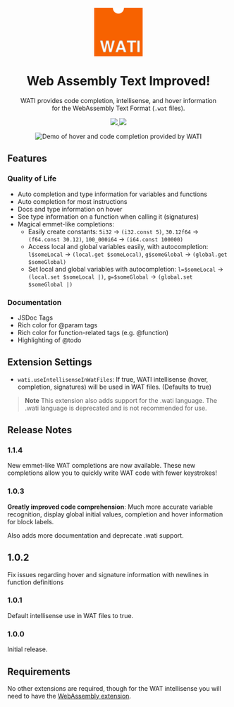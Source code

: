 <p align="center">
<img src="logo.png" align="center" height="110px" width="110px">
</p>
<h1 align="center">
<strong>Web Assembly Text Improved!</strong>
</h1>

<p align="center">
WATI provides code completion, intellisense, and hover information<br/>for the WebAssembly Text Format (<code>.wat</code> files).
</p>

<p align="center">
<a href="https://marketplace.visualstudio.com/items?itemName=natelevin.wati">
<img src="https://img.shields.io/visual-studio-marketplace/v/natelevin.wati?label=Version%3A" />
<img src="https://img.shields.io/visual-studio-marketplace/i/natelevin.wati?label=Installs%3A" />
</a>
</p>

<p align="center">
<img src="https://raw.githubusercontent.com/UltimatePro-Grammer/wati/main/extension/demo.gif" alt="Demo of hover and code completion provided by WATI">
</p>

## Features

### Quality of Life

-   Auto completion and type information for variables and functions
-   Auto completion for most instructions
-   Docs and type information on hover
-   See type information on a function when calling it (signatures)
-   Magical emmet-like completions:
    -   Easily create constants: `5i32` -> `(i32.const 5)`, `30.12f64` -> `(f64.const 30.12)`, `100_000i64` -> `(i64.const 100000)`
    -   Access local and global variables easily, with autocompletion: `l$someLocal` -> `(local.get $someLocal)`, `g$someGlobal` -> `(global.get $someGlobal)`
    -   Set local and global variables with autocompletion: `l=$someLocal` -> `(local.set $someLocal |)`, `g=$someGlobal` -> `(global.set $someGlobal |)`

### Documentation

-   JSDoc Tags
-   Rich color for @param tags
-   Rich color for function-related tags (e.g. @function)
-   Highlighting of @todo

## Extension Settings

-   `wati.useIntellisenseInWatFiles`: If true, WATI
    intellisense (hover, completion, signatures) will be used
    in WAT files. (Defaults to true)

> **Note**
> This extension also adds support for the .wati language. The .wati language is deprecated and is not recommended for use.

## Release Notes

### 1.1.4

New emmet-like WAT completions are now available. These new completions allow you to quickly write WAT code with fewer keystrokes!

### 1.0.3

**Greatly improved code comprehension**: Much more accurate variable recognition, display global initial values, completion and hover information for block labels.

Also adds more documentation and deprecate .wati support.

## 1.0.2

Fix issues regarding hover and signature information with newlines in function definitions

### 1.0.1

Default intellisense use in WAT files to true.

### 1.0.0

Initial release.

## Requirements

No other extensions are required, though for the WAT intellisense you will need to have the
[WebAssembly extension](https://marketplace.visualstudio.com/items?itemName=dtsvet.vscode-wasm).
